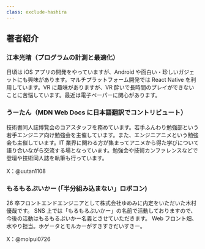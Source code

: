 ```yaml
---
class: exclude-hashira
---
```


## 著者紹介

<!-- 記事の順番で、著者紹介を書いていく -->

### 江本光晴（プログラムの計測と最適化）

日頃は iOS アプリの開発をやっていますが、Android や面白い・珍しいガジェットにも興味があります。マルチプラットフォーム開発では React Native を利用しています。VR に趣味がありますが、VR 酔いで長時間のプレイができないことに苦悩しています。最近は電子ペーパーに関心があります。


### うーたん（MDN Web Docs に日本語翻訳でコントリビュート）

<!-- textlint-disable ja-technical-writing/max-kanji-continuous-len -->

技術書同人誌博覧会のコアスタッフを務めています。若手ふんわり勉強部という若手エンジニア向け勉強会を主催しています。また、エンジニアニメという勉強会も主催しています。IT 業界に関わる方が集まってアニメから得た学びについて語り合いながら交流する場となっています。勉強会や技術カンファレンスなどで登壇や技術同人誌を執筆も行っています。

<!-- textlint-enable ja-technical-writing/max-kanji-continuous-len -->

X：@uutan1108

### もるもるぷいかー (「半分組み込まない」ロボコン)

<!-- textlint-disable ja-technical-writing/max-kanji-continuous-len -->

26 卒フロントエンドエンジニアとして株式会社ゆめみに内定をいただいた木村優哉です。
SNS 上では「もるもるぷいかー」の名前で活動しておりますので、今後の活動はもるもるぷいかー名義とさせていただきます。
Web フロント畑、水やり担当。ホゲータとモルカーがすきすきだいすきー。

<!-- textlint-enable ja-technical-writing/max-kanji-continuous-len -->

X：@molpui0726
